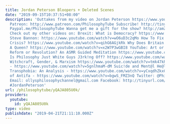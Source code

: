 ```yaml
---
title: Jordan Peterson Bloopers + Deleted Scenes
date: "2019-09-15T10:37:51+08:00"
description: 'Outtakes from my video on Jordan Peterson https://www.youtube.com/watch?v=SEMB1Ky2n1E
  Patreon: http://www.patreon.com/PhilosophyTube Subscribe! http://tinyurl.com/pr99a46
  Paypal.me/PhilosophyTube Wanna get me a gift for the show? http://amzn.eu/5JAYdOd
  Check out my other videos on: Brexit: What is Democracy? https://www.youtube.com/watch?v=Vr-ZeToI4R8
  Steve Bannon: https://www.youtube.com/watch?v=wO6uD3c2qMo How To Fix the Housing
  Crisis? https://www.youtube.com/watch?v=qihG6AGjkRk Why Does Britain Still Have
  A Queen? https://www.youtube.com/watch?v=x2W7P3wGBI8 YouTube: Art or Reality? https://www.youtube.com/watch?v=kVav1ri65Ws
  Reform or Revolution? An ASMR Guided Meditation https://www.youtube.com/watch?v=TxAsNEGcgq0
  Is Philosophy Just White Guys J3rk!ng Off? https://www.youtube.com/watch?v=weiz9wbIcGQ
  Witchcraft, Gender, & Marxism https://www.youtube.com/watch?v=tmk47kh7fiE Elon Musk
  - https://www.youtube.com/watch?v=5gnlhmaM-dM Suic!de and Ment@l He@lth ★- https://www.youtube.com/watch?v=eQNw2FBdpyE
  Transphobia: An Analysis - https://www.youtube.com/watch?v=yCxqdhZkxCo The Philosophy
  of Antifa - https://www.youtube.com/watch?v=bgwS_FMZ3nQ Twitter: @PhilosophyTube
  Email: ollysphilosophychannel@gmail.com Facebook: http://tinyurl.com/jgjek5w realphilosophytube.tumblr.com
  #JordanPeterson'
url: /philosophytube/yQAJA805U0k/
providers:
  youtube:
    id: yQAJA805U0k
type: video
publishdate: "2019-04-21T21:11:10.000Z"
---
```

